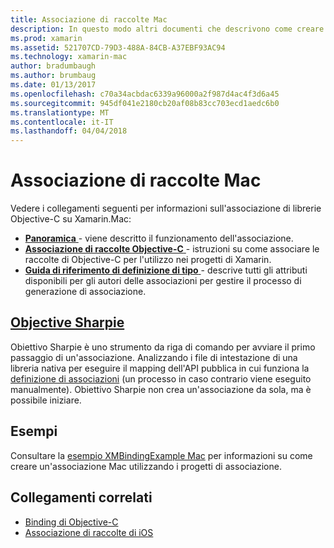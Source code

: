 ```yaml
---
title: Associazione di raccolte Mac
description: In questo modo altri documenti che descrivono come creare associazioni per Objective-C librariesl Guida
ms.prod: xamarin
ms.assetid: 521707CD-79D3-488A-84CB-A37EBF93AC94
ms.technology: xamarin-mac
author: bradumbaugh
ms.author: brumbaug
ms.date: 01/13/2017
ms.openlocfilehash: c70a34acbdac6339a96000a2f987d4ac4f3d6a45
ms.sourcegitcommit: 945df041e2180cb20af08b83cc703ecd1aedc6b0
ms.translationtype: MT
ms.contentlocale: it-IT
ms.lasthandoff: 04/04/2018
---
```

# <a name="binding-mac-libraries"></a>Associazione di raccolte Mac


Vedere i collegamenti seguenti per informazioni sull'associazione di librerie Objective-C su Xamarin.Mac:

- [**Panoramica** ](~/cross-platform/macios/binding/overview.md) -
  viene descritto il funzionamento dell'associazione.
- [**Associazione di raccolte Objective-C** ](~/cross-platform/macios/binding/objective-c-libraries.md) -
  istruzioni su come associare le raccolte di Objective-C per l'utilizzo nei progetti di Xamarin.
- [**Guida di riferimento di definizione di tipo** ](~/cross-platform/macios/binding/binding-types-reference.md) -
  descrive tutti gli attributi disponibili per gli autori delle associazioni per gestire il processo di generazione di associazione.


<a name="objective-sharpiecross-platformmaciosbindingobjective-sharpieindexmd"></a>[Objective Sharpie](~/cross-platform/macios/binding/objective-sharpie/index.md)
-------------------

Obiettivo Sharpie è uno strumento da riga di comando per avviare il primo passaggio di un'associazione.
Analizzando i file di intestazione di una libreria nativa per eseguire il mapping dell'API pubblica in cui funziona la [definizione di associazioni](~/cross-platform/macios/binding/binding-types-reference.md) (un processo in caso contrario viene eseguito manualmente). Obiettivo Sharpie non crea un'associazione da sola, ma è possibile iniziare.

<a name="examples"></a>Esempi
--------

Consultare la [esempio XMBindingExample Mac](https://github.com/xamarin/mac-samples/tree/master/XMBindingExample) per informazioni su come creare un'associazione Mac utilizzando i progetti di associazione.


## <a name="related-links"></a>Collegamenti correlati

- [Binding di Objective-C](~/cross-platform/macios/binding/index.md)
- [Associazione di raccolte di iOS](~/ios/platform/binding-objective-c/index.md)
